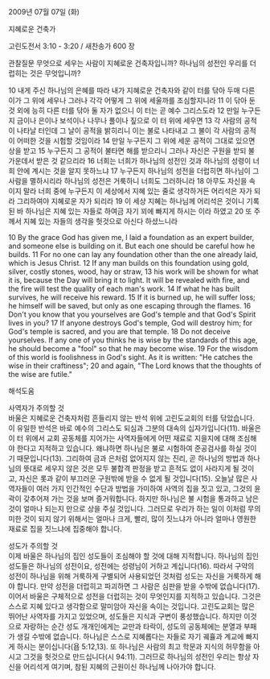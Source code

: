 2009년 07월 07일 (화)

지혜로운 건축가



고린도전서 3:10 - 3:20 / 새찬송가 600 장


관찰질문
무엇으로 세우는 사람이 지혜로운 건축자입니까?
하나님의 성전인 우리를 더럽히는 것은 무엇입니까? 

10 내게 주신 하나님의 은혜를 따라 내가 지혜로운 건축자와 같이 터를 닦아 두매 다른 이가 그 위에 세우나 그러나 각각 어떻게 그 위에 세울까를 조심할지니라 11 이 닦아 둔 것 외에 능히 다른 터를 닦아 둘 자가 없으니 이 터는 곧 예수 그리스도라 12 만일 누구든지 금이나 은이나 보석이나 나무나 풀이나 짚으로 이 터 위에 세우면 13 각 사람의 공적이 나타날 터인데 그 날이 공적을 밝히리니 이는 불로 나타내고 그 불이 각 사람의 공적이 어떠한 것을 시험할 것임이라 14 만일 누구든지 그 위에 세운 공적이 그대로 있으면 상을 받고  15 누구든지 그 공적이 불타면 해를 받으리니 그러나 자신은 구원을 받되 불 가운데서 받은 것 같으리라 16 너희는 너희가 하나님의 성전인 것과 하나님의 성령이 너희 안에 계시는 것을 알지 못하느냐 17 누구든지 하나님의 성전을 더럽히면 하나님이 그 사람을 멸하시리라 하나님의 성전은 거룩하니 너희도 그러하니라 18 아무도 자신을 속이지 말라 너희 중에 누구든지 이 세상에서 지혜 있는 줄로 생각하거든 어리석은 자가 되라 그리하여야 지혜로운 자가 되리라 19 이 세상 지혜는 하나님께 어리석은 것이니 기록된 바 하나님은 지혜 있는 자들로 하여금 자기 꾀에 빠지게 하시는 이라 하였고 20 또 주께서 지혜 있는 자들의 생각을 헛것으로 아신다 하셨느니라  

10 By the grace God has given me, I laid a foundation as an expert builder, and someone else is building on it. But each one should be careful how he builds. 11 For no one can lay any foundation other than the one already laid, which is Jesus Christ. 12 If any man builds on this foundation using gold, silver, costly stones, wood, hay or straw, 13 his work will be shown for what it is, because the Day will bring it to light. It will be revealed with fire, and the fire will test the quality of each man's work. 14 If what he has built survives, he will receive his reward. 15 If it is burned up, he will suffer loss; he himself will be saved, but only as one escaping through the flames. 
16 Don't you know that you yourselves are God's temple and that God's Spirit lives in you? 17 If anyone destroys God's temple, God will destroy him; for God's temple is sacred, and you are that temple. 18 Do not deceive yourselves. If any one of you thinks he is wise by the standards of this age, he should become a "fool" so that he may become wise. 19 For the wisdom of this world is foolishness in God's sight. As it is written: "He catches the wise in their craftiness"; 20 and again, "The Lord knows that the thoughts of the wise are futile."

해석도움





사역자가 주의할 것  
바울은 지혜로운 건축자처럼 흔들리지 않는 반석 위에 고린도교회의 터를 닦았습니다. 이 유일한 반석은 바로 예수의 그리스도 되심과 그분의 대속의 십자가입니다(11). 바울은 이 터 위에서 교회 공동체를 지어가는 사역자들에게 어떤 재료로 지을지에 대해 조심해야 한다고 지적하고 있습니다. 왜냐하면 하나님은 불로 시험하여 준공검사를 하실 것이기 때문입니다(13). 그리하여 금과 은처럼 없어지지 않는 진리, 곧 하나님의 방법과 하나님의 뜻대로 세우지 않은 것은 모두 불합격 판정을 받고 흔적도 없이 사라지게 될 것이고, 자신은 롯과 같이 부끄러운 구원밖에 받을 수 없게 될 것입니다(15). 오늘날 많은 사역자들이 여러 가지 인간적인 수단과 방법을 가미하여 사역의 집을 짓고 있고, 그것의 윤곽이 갖추어져 가는 것을 보며 즐거워합니다. 하지만 하나님은 불 시험을 통과하고 남은 것이 얼마나 되는지 만으로 상을 주실 것입니다. 그러므로 우리가 하는 일이 이처럼 무의미한 것이 되지 않기 위해서는 얼마나 크게, 빨리, 많이 짓느냐가 아니라 얼마나 영원한 재료로 집을 짓느냐에 집중해야 합니다.          

성도가 주의할 것  
이제 바울은 하나님의 집인 성도들이 조심해야 할 것에 대해 지적합니다. 하나님의 집인 성도들은 하나님의 성전이요, 성전에는 성령님이 거하고 계십니다(16). 따라서 구약의 성전이 하나님을 위해 거룩하게 구별되어 사용되었던 것처럼 성도는 자신을 거룩하게 해야 합니다. 만약 성전을 더럽히고 파괴하면 그 사람은 심판을 받을 수밖에 없습니다(17). 이어서 바울은 구체적으로 성전을 더럽히는 것이 무엇인지를 지적하고 있습니다. 그것은 스스로 지혜 있다고 생각함으로 말미암아 자신을 속이는 것입니다. 고린도교회는 많은 뛰어난 사역자를 가지고 있었으며, 성도들은 지식과 구변이 풍성했습니다. 하지만 이것으로 자랑하는 순간 성도 개개인에게는 교만과 타락이, 성도의 공동체에는 분열과 부패가 생길 수밖에 없습니다. 하나님은 스스로 지혜롭다는 자들로 자기 궤휼과 계교에 빠지게 하시는 분이십니다(욥 5:12,13). 또 하나님은 사람의 최고 학문과 지식의 허무함을 아시고 그것을 헛것으로 만드십니다(시 94:11). 그러므로 하나님의 성전인 우리는 항상 자신을 어리석게 여기며, 참된 지혜의 근원이신 하나님께 나아가야 합니다.